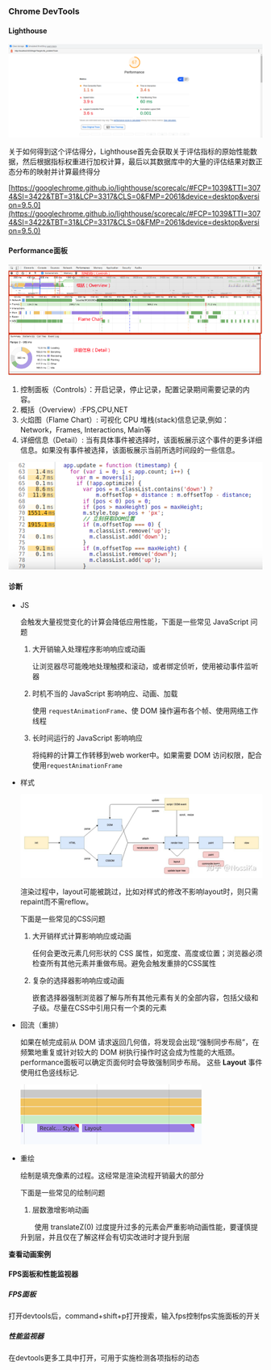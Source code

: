 ### Chrome DevTools

#### Lighthouse

<img src="./Pics/测试5.png">

关于如何得到这个评估得分，Lighthouse首先会获取关于评估指标的原始性能数据，然后根据指标权重进行加权计算，最后以其数据库中的大量的评估结果对数正态分布的映射并计算最终得分

[https://googlechrome.github.io/lighthouse/scorecalc/#FCP=1039&TTI=3074&SI=3422&TBT=31&LCP=3317&CLS=0&FMP=2061&device=desktop&version=9.5.0](https://googlechrome.github.io/lighthouse/scorecalc/#FCP=1039&TTI=3074&SI=3422&TBT=31&LCP=3317&CLS=0&FMP=2061&device=desktop&version=9.5.0)

#### Performance面板

<img src="./Pics/测试2.png">

1. 控制面板（Controls）：开启记录，停止记录，配置记录期间需要记录的内容。
2. 概括（Overview）:FPS,CPU,NET
3. 火焰图（Flame Chart）: 可视化 CPU 堆栈(stack)信息记录,例如：Network，Frames, Interactions, Main等
4. 详细信息（Detail）: 当有具体事件被选择时，该面板展示这个事件的更多详细信息。如果没有事件被选择，该面板展示当前所选时间段的一些信息。

<img src="./Pics/测试1.png">

#### 诊断

- JS

  会触发大量视觉变化的计算会降低应用性能，下面是一些常见 JavaScript 问题

  1. 大开销输入处理程序影响响应或动画

     让浏览器尽可能晚地处理触摸和滚动，或者绑定侦听，使用被动事件监听器

  2. 时机不当的 JavaScript 影响响应、动画、加载

     使用 `requestAnimationFrame`、使 DOM 操作遍布各个帧、使用网络工作线程

  3. 长时间运行的 JavaScript 影响响应

     将纯粹的计算工作转移到web worker中。如果需要 DOM 访问权限，配合使用`requestAnimationFrame`

- 样式

  <img src="./Pics/测试3.jpg">

  渲染过程中，layout可能被跳过，比如对样式的修改不影响layout时，则只需repaint而不需reflow。

  下面是一些常见的CSS问题

    1. 大开销样式计算影响响应或动画

       任何会更改元素几何形状的 CSS 属性，如宽度、高度或位置；浏览器必须检查所有其他元素并重做布局。避免会触发重排的CSS属性

    2. 复杂的选择器影响响应或动画

       嵌套选择器强制浏览器了解与所有其他元素有关的全部内容，包括父级和子级。尽量在CSS中引用只有一个类的元素

- 回流（重排）

  如果在帧完成前从 DOM 请求返回几何值，将发现会出现“强制同步布局”，在频繁地重复或针对较大的 DOM 树执行操作时这会成为性能的大瓶颈。performance面板可以确定页面何时会导致强制同步布局。 这些 **Layout** 事件使用红色竖线标记.

  <img src="./Pics/测试4.png">

- 重绘

  绘制是填充像素的过程。这经常是渲染流程开销最大的部分

  下面是一些常见的绘制问题

  1. 层数激增影响动画

  　　使用 translateZ(0) 过度提升过多的元素会严重影响动画性能，要谨慎提升到层，并且仅在了解这样会有切实改进时才提升到层

**查看动画案例**

#### FPS面板和性能监视器

##### FPS面板

打开devtools后，command+shift+p打开搜索，输入fps控制fps实施面板的开关

##### 性能监视器

在devtools更多工具中打开，可用于实施检测各项指标的动态